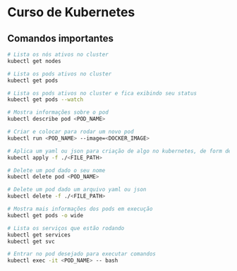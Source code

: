 # Curso de Kubernetes

## Comandos importantes

```bash
# Lista os nós ativos no cluster
kubectl get nodes
```

```bash
# Lista os pods ativos no cluster
kubectl get pods
```

```bash
# Lista os pods ativos no cluster e fica exibindo seu status
kubectl get pods --watch
```

```bash
# Mostra informações sobre o pod
kubectl describe pod <POD_NAME>
```

```bash
# Criar e colocar para rodar um novo pod
kubectl run <POD_NAME> --image=<DOCKER_IMAGE>
```

```bash
# Aplica um yaml ou json para criação de algo no kubernetes, de form declarativa
kubectl apply -f ./<FILE_PATH>
```

```bash
# Delete um pod dado o seu nome
kubectl delete pod <POD_NAME>
```

```bash
# Delete um pod dado um arquivo yaml ou json
kubectl delete -f ./<FILE_PATH>
```

```bash
# Mostra mais informações dos pods em execução
kubectl get pods -o wide
```

```bash
# Lista os serviços que estão rodando
kubectl get services
kubectl get svc
```

```bash
# Entrar no pod desejado para executar comandos
kubectl exec -it <POD_NAME> -- bash
```
